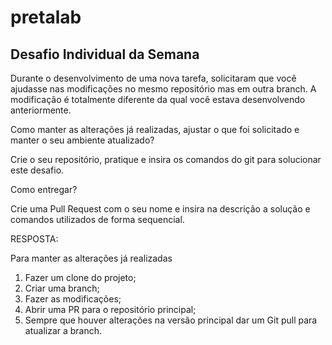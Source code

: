 # pretalab

## Desafio Individual da Semana

Durante o desenvolvimento de uma nova tarefa, solicitaram que você ajudasse nas modificações no mesmo repositório mas em outra branch. A modificação é totalmente diferente da qual você estava desenvolvendo anteriormente.

Como manter as alterações já realizadas, ajustar o que foi solicitado e manter o seu ambiente atualizado?

Crie o seu repositório, pratique e insira os comandos do git para solucionar este desafio.

Como entregar?

Crie uma Pull Request com o seu nome e insira na descrição a solução e comandos utilizados de forma sequencial.


RESPOSTA:

Para manter as alterações já realizadas
1. Fazer um clone do projeto;
2. Criar uma branch;
3. Fazer as modificações;
4. Abrir uma PR para o repositório principal;
5. Sempre que houver alterações na  versão principal dar um Git pull para atualizar a branch.